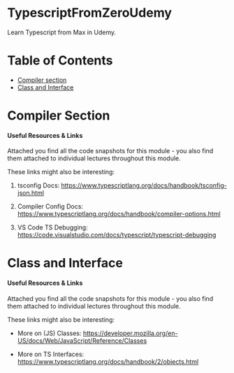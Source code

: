 # TypescriptFromZeroUdemy
Learn Typescript from Max in Udemy.

# Table of Contents
- [Compiler section](#compiler-section)
- [Class and Interface](#class-and-interface)


# Compiler Section
#### Useful Resources & Links
Attached you find all the code snapshots for this module - you also find them attached to individual lectures throughout this module.

These links might also be interesting:

1. tsconfig Docs: https://www.typescriptlang.org/docs/handbook/tsconfig-json.html

2. Compiler Config Docs: https://www.typescriptlang.org/docs/handbook/compiler-options.html

3. VS Code TS Debugging: https://code.visualstudio.com/docs/typescript/typescript-debugging

# Class and Interface
#### Useful Resources & Links
Attached you find all the code snapshots for this module - you also find them attached to individual lectures throughout this module.

These links might also be interesting:

- More on (JS) Classes: https://developer.mozilla.org/en-US/docs/Web/JavaScript/Reference/Classes

- More on TS Interfaces: https://www.typescriptlang.org/docs/handbook/2/objects.html